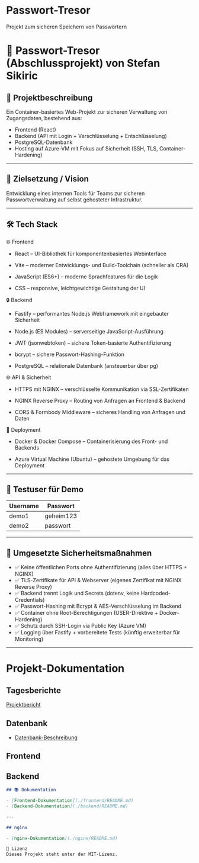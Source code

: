 # Passwort-Tresor
Projekt zum sicheren Speichern von Passwörtern
# 🔐 Passwort-Tresor (Abschlussprojekt) von Stefan Sikiric

## 📌 Projektbeschreibung
Ein Container-basiertes Web-Projekt zur sicheren Verwaltung von Zugangsdaten, bestehend aus:
- Frontend (React)
- Backend (API mit Login + Verschlüsselung + Entschlüsselung)
- PostgreSQL-Datenbank
- Hosting auf Azure-VM mit Fokus auf Sicherheit (SSH, TLS, Container-Hardening)

---

## 🧭 Zielsetzung / Vision
Entwicklung eines internen Tools für Teams zur sicheren Passwortverwaltung auf selbst gehosteter Infrastruktur.

---

## 🛠️ Tech Stack

🌐 Frontend

- React – UI-Bibliothek für komponentenbasiertes Webinterface

- Vite – moderner Entwicklungs- und Build-Toolchain (schneller als CRA)

- JavaScript (ES6+) – moderne Sprachfeatures für die Logik

- CSS – responsive, leichtgewichtige Gestaltung der UI

🔒 Backend

- Fastify – performantes Node.js Webframework mit eingebauter Sicherheit

- Node.js (ES Modules) – serverseitige JavaScript-Ausführung

- JWT (jsonwebtoken) – sichere Token-basierte Authentifizierung

- bcrypt – sichere Passwort-Hashing-Funktion

- PostgreSQL – relationale Datenbank (ansteuerbar über pg)

🌐 API & Sicherheit

- HTTPS mit NGINX – verschlüsselte Kommunikation via SSL-Zertifikaten

- NGINX Reverse Proxy – Routing von Anfragen an Frontend & Backend

- CORS & Formbody Middleware – sicheres Handling von Anfragen und Daten

🐳 Deployment

- Docker & Docker Compose – Containerisierung des Front- und Backends

- Azure Virtual Machine (Ubuntu) – gehostete Umgebung für das Deployment

---

## 🧪 Testuser für Demo

| Username | Passwort |
|----------|----------|
| demo1    | geheim123 |
| demo2    | passwort |

---

## 🔐 Umgesetzte Sicherheitsmaßnahmen

- ✅ Keine öffentlichen Ports ohne Authentifizierung (alles über HTTPS + NGINX)
- ✅ TLS-Zertifikate für API & Webserver (eigenes Zertifikat mit NGINX Reverse Proxy)
- ✅ Backend trennt Logik und Secrets (dotenv, keine Hardcoded-Credentials)
- ✅ Passwort-Hashing mit Bcrypt & AES-Verschlüsselung im Backend
- ✅ Container ohne Root-Berechtigungen (USER-Direktive + Docker-Hardening)
- ✅ Schutz durch SSH-Login via Public Key (Azure VM)
- ✅ Logging über Fastify + vorbereitete Tests (künftig erweiterbar für Monitoring)

---

# Projekt-Dokumentation
## Tagesberichte

[Projektbericht](https://github.com/Kurs-24-06/Passwort-Tresor/blob/main/Tagesbericht.md)

## Datenbank

- [Datenbank-Beschreibung](./database/README.md)

## Frontend
## Backend

```markdown
## 📚 Dokumentation

- [Frontend-Dokumentation](./frontend/README.md)
- [Backend-Dokumentation](./backend/README.md)

---

## nginx

- [nginx-Dokumentation](./nginx/README.md)

📄 Lizenz
Dieses Projekt steht unter der MIT-Lizenz.

